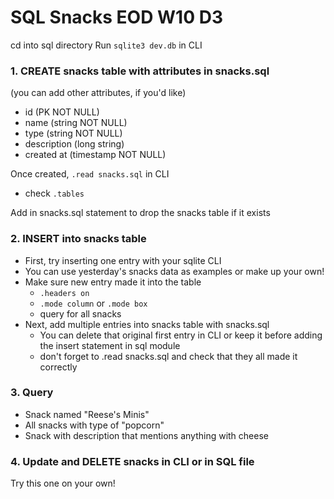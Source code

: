 # SQL Snacks EOD W10 D3

cd into sql directory
Run `sqlite3 dev.db` in CLI

### 1. CREATE snacks table with attributes in snacks.sql
(you can add other attributes, if you'd like)
- id (PK NOT NULL)
- name (string NOT NULL)
- type (string NOT NULL)
- description (long string)
- created at (timestamp NOT NULL)

Once created, `.read snacks.sql` in CLI
- check `.tables`

Add in snacks.sql statement to drop the snacks table if it exists


### 2. INSERT into snacks table
- First, try inserting one entry with your sqlite CLI
- You can use yesterday's snacks data as examples or make up your own!
- Make sure new entry made it into the table
    - `.headers on`
    - `.mode column` or `.mode box`
    - query for all snacks
- Next, add multiple entries into snacks table with snacks.sql
    - You can delete that original first entry in CLI or keep it before adding the insert statement in sql module
    - don't forget to .read snacks.sql and check that they all made it correctly

### 3. Query
- Snack named "Reese's Minis"
- All snacks with type of "popcorn"
- Snack with description that mentions anything with cheese


### 4. Update and DELETE snacks in CLI or in SQL file
Try this one on your own!
